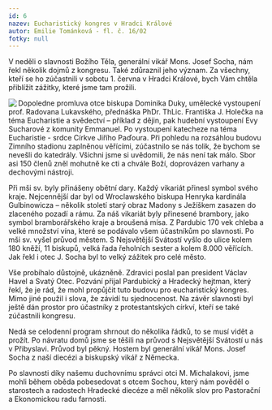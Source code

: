```yaml
---
id: 6
nazev: Eucharistický kongres v Hradci Králové
autor: Emilie Tománková - fl. č. 16/02
fotky: null
---
```

V neděli o slavnosti Božího Těla, generální vikář Mons. Josef Socha, nám řekl několik dojmů z kongresu. Také zdůraznil jeho význam. Za všechny, kteří se ho zúčastnili v sobotu 1. června v Hradci Králové, bych Vám chtěla přiblížit zážitky, které jsme tam prožili. 
<p>
<img src="obr/2002_ekongres.gif" align="left">Dopoledne promluva otce biskupa Dominika Duky, umělecké vystoupení prof. Radovana Lukavského, přednáška PhDr. ThLic. Františka J. Holečka na téma Eucharistie a svědectví – příklad z dějin, pak hudební vystoupení Evy Sucharové z komunity Emmanuel. Po vystoupení katecheze na téma Eucharistie -  srdce Církve Jiřího Paďoura. Při pohledu na rozsáhlou budovu Zimního stadionu zaplněnou věřícími, zúčastnilo se nás tolik, že bychom se nevešli do katedrály. Všichni jsme si uvědomili, že nás není tak málo. Sbor asi 150 členů zněl mohutně ke cti a chvále Boží, doprovázen varhany a dechovými nástroji. 
<p>
Při mši sv. byly přinášeny obětní dary. Každý vikariát přinesl symbol svého kraje. Nejcennější dar byl od Wroclawského biskupa Henryka kardinála Gulbinowicza – několik století starý obraz Madony s Ježíškem zasazen do zlaceného pozadí a rámu. Za náš vikariát byly přinesené brambory, jako symbol bramborářského kraje a broušená mísa. Z Pardubic 170 vek chleba a velké množství vína, které se podávalo všem účastníkům po slavnosti.  Po mši sv. vyšel průvod městem. S Nejsvětější Svátostí vyšlo do ulice kolem 180 kněží, 11 biskupů, velká řada řeholních sester a kolem 8.000 věřících. Jak řekl i otec J. Socha byl to velký zážitek pro celé město. 
<p>
Vše probíhalo důstojně, ukázněně. Zdravici poslal pan president Václav Havel a Svatý Otec. Pozvání přijal Pardubický a Hradecký hejtman, který řekl, že je rád, že mohl propůjčit tuto budovu pro eucharistický kongres. Mimo jiné použil i slova, že závidí tu sjednocenost. Na závěr slavnosti byl ještě dán prostor pro účastníky z protestantských církví, kteří se také zúčastnili kongresu.
<p>
Nedá se celodenní program shrnout do několika řádků, to se musí vidět a prožít. Po návratu domů jsme se těšili na průvod s Nejsvětější Svátostí u nás v Přibyslavi. Průvod byl pěkný. Hostem byl generální vikář Mons. Josef Socha z naší diecézi a biskupský vikář z Německa. 
<p>
Po slavnosti díky našemu duchovnímu správci otci M. Michalakovi, jsme mohli během oběda pobesedovat s otcem Sochou, který nám pověděl o starostech a radostech Hradecké diecéze a měl několik slov pro Pastorační a Ekonomickou radu farnosti.
